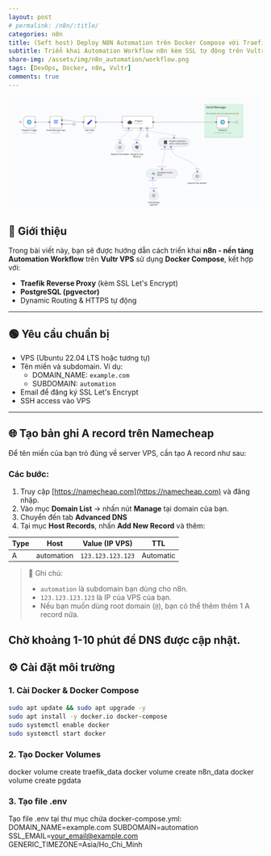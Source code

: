 ```yaml
---
layout: post
# permalink: /n8n/:title/
categories: n8n
title: (Seft host) Deploy N8N Automation trên Docker Compose với Traefik và PostgreSQL
subtitle: Triển khai Automation Workflow n8n kèm SSL tự động trên Vultr VPS
share-img: /assets/img/n8n_automation/workflow.png
tags: [DevOps, Docker, n8n, Vultr]
comments: true
---
```

![](/assets/img/n8n_automation/workflow.png)
## 🎯 Giới thiệu

Trong bài viết này, bạn sẽ được hướng dẫn cách triển khai **n8n - nền tảng Automation Workflow** trên **Vultr VPS** sử dụng **Docker Compose**, kết hợp với:

- **Traefik Reverse Proxy** (kèm SSL Let's Encrypt)
- **PostgreSQL (pgvector)**
- Dynamic Routing & HTTPS tự động

---

## 🟢 Yêu cầu chuẩn bị

- VPS (Ubuntu 22.04 LTS hoặc tương tự)
- Tên miền và subdomain. Ví dụ:
  - DOMAIN_NAME: `example.com`
  - SUBDOMAIN: `automation`
- Email để đăng ký SSL Let's Encrypt
- SSH access vào VPS
---

## 🌐 Tạo bản ghi A record trên Namecheap

Để tên miền của bạn trỏ đúng về server VPS, cần tạo A record như sau:

### Các bước:

1. Truy cập [https://namecheap.com](https://namecheap.com) và đăng nhập.
2. Vào mục **Domain List** → nhấn nút **Manage** tại domain của bạn.
3. Chuyển đến tab **Advanced DNS**
4. Tại mục **Host Records**, nhấn **Add New Record** và thêm:

| Type | Host       | Value (IP VPS)    | TTL       |
| ---- | ---------- | ----------------- | --------- |
| A    | automation | `123.123.123.123` | Automatic |

> 📝 Ghi chú:
> - `automation` là subdomain bạn dùng cho n8n.
> - `123.123.123.123` là IP của VPS của bạn.
> - Nếu bạn muốn dùng root domain (`@`), bạn có thể thêm thêm 1 A record nữa.

Chờ khoảng 1-10 phút để DNS được cập nhật.
---

## ⚙️ Cài đặt môi trường

### 1. Cài Docker & Docker Compose

```bash
sudo apt update && sudo apt upgrade -y
sudo apt install -y docker.io docker-compose
sudo systemctl enable docker
sudo systemctl start docker
```

### 2. Tạo Docker Volumes
docker volume create traefik_data
docker volume create n8n_data
docker volume create pgdata

### 3. Tạo file .env
Tạo file .env tại thư mục chứa docker-compose.yml:
DOMAIN_NAME=example.com
SUBDOMAIN=automation
SSL_EMAIL=your_email@example.com
GENERIC_TIMEZONE=Asia/Ho_Chi_Minh


